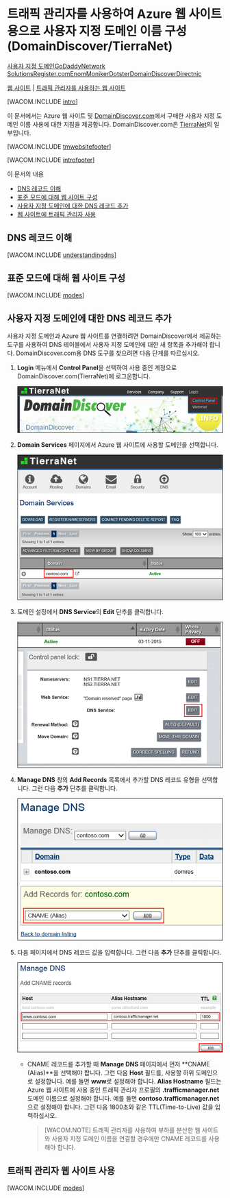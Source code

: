 <properties title="Learn how to configure an Azure web site that uses Traffic Manager to use a domain name registered with DomainDiscover - TierraNet" pageTitle="Configure a DomainDiscover domain name for an Azure web site using Traffic Manager" metaKeywords="Windows Azure, Windows Azure Web Sites, DomainDiscover, TierraNet, Traffic Manager" description="Learn how to configure an Azure web site that uses Traffic Manager to use a domain name registered with DomainDiscover - TierraNet" services="web-sites" documentationCenter="" authors="larryfr,jroth" />

트래픽 관리자를 사용하여 Azure 웹 사이트용으로 사용자 지정 도메인 이름 구성(DomainDiscover/TierraNet)
=====================================================================================================

[사용자 지정 도메인](/en-us/documentation/articles/web-sites-custom-domain-name "사용자 지정 도메인")[GoDaddy](/en-us/documentation/articles/web-sites-godaddy-custom-domain-name "GoDaddy")[Network Solutions](/en-us/documentation/articles/web-sites-network-solutions-custom-domain-name "Network Solutions")[Register.com](/en-us/documentation/articles/web-sites-registerdotcom-custom-domain-name "Register.com")[Enom](/en-us/documentation/articles/web-sites-enom-custom-domain-name "Enom")[Moniker](/en-us/documentation/articles/web-sites-moniker-custom-domain-name "Moniker")[Dotster](/en-us/documentation/articles/web-sites-dotster-custom-domain-name "Dotster")[DomainDiscover](/en-us/documentation/articles/web-sites-domaindiscover-custom-domain-name "DomainDiscover")[Directnic](/en-us/documentation/articles/web-sites-directnic-custom-domain-name "Directnic")

[웹 사이트](/en-us/documentation/articles/web-sites-domaindiscover-custom-domain-name/ "웹 사이트") | [트래픽 관리자를 사용하는 웹 사이트](/en-us/documentation/articles/web-sites-domaindiscover-traffic-manager-custom-domain-name/ "트래픽 관리자를 사용하는 웹 사이트")

[WACOM.INCLUDE [intro](../includes/custom-dns-web-site-intro-traffic-manager.md)]

이 문서에서는 Azure 웹 사이트 및 [DomainDiscover.com](https://domaindiscover.com)에서 구매한 사용자 지정 도메인 이름 사용에 대한 지침을 제공합니다. DomainDiscover.com은 [TierraNet](https://www.tierra.net/)의 일부입니다.

[WACOM.INCLUDE [tmwebsitefooter](../includes/custom-dns-web-site-traffic-manager-notes.md)]

[WACOM.INCLUDE [introfooter](../includes/custom-dns-web-site-intro-notes.md)]

이 문서의 내용

-   [DNS 레코드 이해](#understanding-records)
-   [표준 모드에 대해 웹 사이트 구성](#bkmk_configsharedmode)
-   [사용자 지정 도메인에 대한 DNS 레코드 추가](#bkmk_configurecname)
-   [웹 사이트에 트래픽 관리자 사용](#enabledomain)

DNS 레코드 이해
---------------

[WACOM.INCLUDE [understandingdns](../includes/custom-dns-web-site-understanding-dns-traffic-manager.md)]

표준 모드에 대해 웹 사이트 구성
-------------------------------

[WACOM.INCLUDE [modes](../includes/custom-dns-web-site-modes-traffic-manager.md)]

## 사용자 지정 도메인에 대한 DNS 레코드 추가 

사용자 지정 도메인과 Azure 웹 사이트를 연결하려면 DomainDiscover에서 제공하는 도구를 사용하여 DNS 테이블에서 사용자 지정 도메인에 대한 새 항목을 추가해야 합니다. DomainDiscover.com용 DNS 도구를 찾으려면 다음 단계를 따르십시오.

1.  **Login** 메뉴에서 **Control Panel**을 선택하여 사용 중인 계정으로 DomainDiscover.com(TierraNet)에 로그온합니다.

    ![DomainDiscover 로그인 메뉴](.\media\web-sites-domaindiscover-custom-domain-name\DomainDiscover_LoginMenu.png)

2.  **Domain Services** 페이지에서 Azure 웹 사이트에 사용할 도메인을 선택합니다.

    ![도메인 관리 페이지](.\media\web-sites-domaindiscover-custom-domain-name\DomainDiscover_DomainManagement.png)

3.  도메인 설정에서 **DNS Service**의 **Edit** 단추를 클릭합니다.

    ![DNS 편집 단추](.\media\web-sites-domaindiscover-custom-domain-name\DomainDiscover_DNSEditButton.png)

4.  **Manage DNS** 창의 **Add Records** 목록에서 추가할 DNS 레코드 유형을 선택합니다. 그런 다음 **추가** 단추를 클릭합니다.

    ![DNS 편집 단추](.\media\web-sites-domaindiscover-custom-domain-name\DomainDiscover_DNSAddRecords.png)

5.  다음 페이지에서 DNS 레코드 값을 입력합니다. 그런 다음 **추가** 단추를 클릭합니다.

    ![DNS 편집 단추](.\media\web-sites-domaindiscover-custom-domain-name\DomainDiscover_DNSRecords_TM.png)

    -   CNAME 레코드를 추가할 때 **Manage DNS** 페이지에서 먼저 **CNAME (Alias)**을 선택해야 합니다. 그런 다음 **Host** 필드를, 사용할 하위 도메인으로 설정합니다. 예를 들면 **www**로 설정해야 합니다. **Alias Hostname** 필드는 Azure 웹 사이트에 사용 중인 트래픽 관리자 프로필의 **.trafficmanager.net** 도메인 이름으로 설정해야 합니다. 예를 들면 **contoso.trafficmanager.net**으로 설정해야 합니다. 그런 다음 1800초와 같은 TTL(Time-to-Live) 값을 입력하십시오.

        > [WACOM.NOTE] 트래픽 관리자를 사용하여 부하를 분산한 웹 사이트와 사용자 지정 도메인 이름을 연결할 경우에만 CNAME 레코드를 사용해야 합니다.

트래픽 관리자 웹 사이트 사용
----------------------------

[WACOM.INCLUDE [modes](../includes/custom-dns-web-site-enable-on-traffic-manager.md)]

